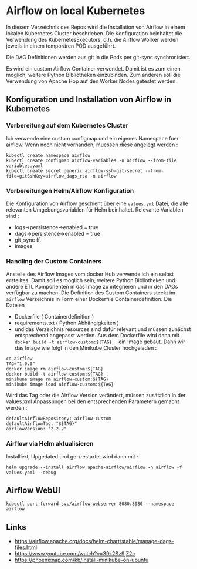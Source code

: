 # Airflow on local Kubernetes

In diesem Verzeichnis des Repos wird die Installation von Airflow in einem lokalen Kubernetes Cluster beschrieben. Die Konfiguration beinhaltet die Verwendung des KubernetesExecutors, d.h. die Airflow Worker werden jeweils in einem temporären POD ausgeführt.

Die DAG Definitionen werden aus git in die Pods per git-sync synchronisiert.

Es wird ein custom Airflow Container verwendet. Damit ist es zum einen möglich, weitere Python Bibliotheken einzubinden. Zum anderen soll die Verwendung von Apache Hop auf den Worker Nodes getestet werden. 


## Konfiguration und Installation von Airflow in Kubernetes
### Vorbereitung auf dem Kubernetes Cluster 

Ich verwende eine custom configmap und ein eigenes Namespace fuer airflow. Wenn noch nicht vorhanden, muessen diese angelegt werden :

```
kubectl create namespace airflow
kubectl create configmap airflow-variables -n airflow --from-file variables.yaml
kubectl create secret generic airflow-ssh-git-secret --from-file=gitSshKey=airflow_dags_rsa -n airflow
```

### Vorbereitungen Helm/Airflow Konfiguration

Die Konfiguration von Airflow geschieht über eine ```values.yml``` Datei, die alle relevanten Umgebungsvariablen für Helm beinhaltet. Relevante Variablen sind :
* logs->persistence->enabled = true
* dags->persistence->enabled = true
* git_sync ff.
* images



### Handling der Custom Containers 

Anstelle des Airflow Images vom docker Hub verwende ich ein selbst erstelltes. Damit soll es möglich sein, weitere Python Bibliotheken und andere ETL Komponenten in das Image zu integrieren und in den DAGs verfügbar zu machen. Die Definition des Custom Containers steckt im ```airflow``` Verzeichnis in Form einer Dockerfile Containerdefinition. Die Dateien 
* Dockerfile ( Containerdefinition )
* requirements.txt ( Python Abhängigkeiten )
* und das Verzeichnis resources
sind dafür relevant und müssen zunächst entsprechend angepasst werden. Aus dem Dockerfile wird dann mit ```docker build -t airflow-custom:${TAG} .``` ein Image gebaut.
Dann wir das Image wie folgt in den Minikube Cluster hochgeladen :
```
cd airflow
TAG="1.0.0"
docker image rm airflow-custom:${TAG}
docker build -t airflow-custom:${TAG} .
minikune image rm airflow-custom:${TAG}
minikube image load airflow-custom:${TAG}
```
Wird das Tag oder die Airflow Version verändert, müssen zusätzlich in der values.xml Anpassungen bei den entsprechenden Parametern gemacht werden :
```
defaultAirflowRepository: airflow-custom
defaultAirflowTag: "${TAG}"
airflowVersion: "2.2.2"
```

### Airflow via Helm aktualisieren

Installiert, Upgedated und ge-/restartet wird dann mit :
```
helm upgrade --install airflow apache-airflow/airflow -n airflow -f values.yaml --debug
```

## Airflow WebUI

```
kubectl port-forward svc/airflow-webserver 8080:8080 --namespace airflow
```


## Links

* https://airflow.apache.org/docs/helm-chart/stable/manage-dags-files.html
* https://www.youtube.com/watch?v=39k2Sz9jZ2c
* https://phoenixnap.com/kb/install-minikube-on-ubuntu
